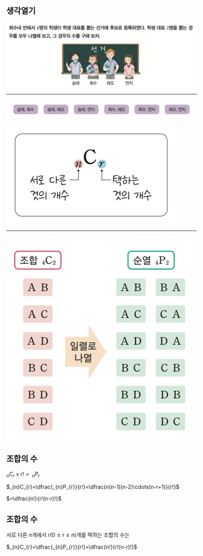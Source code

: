 ## 생각열기

![](Pasted%20image%2020250514200617.png)

---

![](Pasted%20image%2020250514200644.png)

![](Pasted%20image%2020250514200722.png)

---

![](Pasted%20image%2020250514200821.png)

## 조합의 수

$_{n}C_{r}\times r!=\, _{n}P_{r}$

$_{n}C_{r}=\dfrac{_{n}P_{r}}{r!}=\dfrac{n(n-1)(n-2)\cdots(n-r+1)}{r!}$

$=\dfrac{n!}{r!(n-r)!}$

## 조합의 수

서로 다른 $n$개에서 $r(0\leq r\leq n)$개를 택하는 조합의 수는

$_{n}C_{r}=\dfrac{_{n}P_{r}}{r!}=\dfrac{n!}{r!(n-r)!}$

